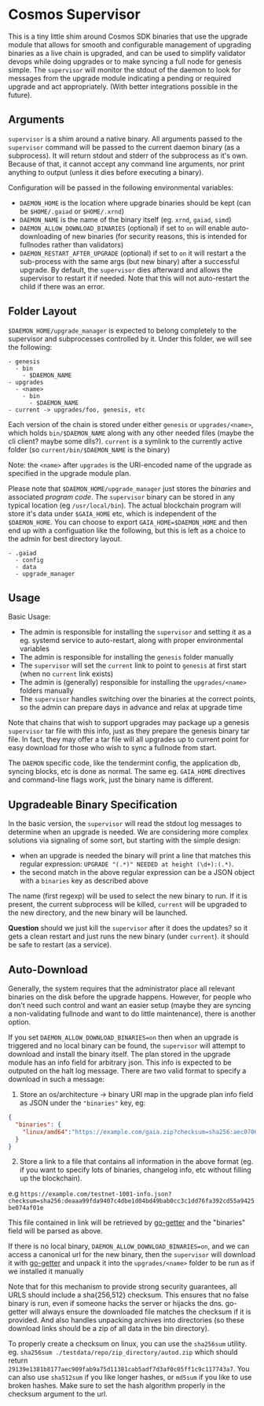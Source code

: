 # Cosmos Supervisor

This is a tiny little shim around Cosmos SDK binaries that use the upgrade
module that allows for smooth and configurable management of upgrading
binaries as a live chain is upgraded, and can be used to simplify validator
devops while doing upgrades or to make syncing a full node for genesis
simple. The `supervisor` will monitor the stdout of the daemon to look 
for messages from the upgrade module indicating a pending or required upgrade 
and act appropriately. (With better integrations possible in the future).

## Arguments

`supervisor` is a shim around a native binary. All arguments passed to the `supervisor` 
command will be passed to the current daemon binary (as a subprocess).
 It will return stdout and stderr of the subprocess as
it's own. Because of that, it cannot accept any command line arguments, nor
print anything to output (unless it dies before executing a binary).

Configuration will be passed in the following environmental variables:

* `DAEMON_HOME` is the location where upgrade binaries should be kept (can
be `$HOME/.gaiad` or `$HOME/.xrnd`)
* `DAEMON_NAME` is the name of the binary itself (eg. `xrnd`, `gaiad`, `simd`)
* `DAEMON_ALLOW_DOWNLOAD_BINARIES` (optional) if set to `on` will enable auto-downloading of new binaries
(for security reasons, this is intended for fullnodes rather than validators)
* `DAEMON_RESTART_AFTER_UPGRADE` (optional) if set to `on` it will restart a the sub-process with the same args
(but new binary) after a successful upgrade. By default, the `supervisor` dies afterward and allows the supervisor
to restart it if needed. Note that this will not auto-restart the child if there was an error.

## Folder Layout

`$DAEMON_HOME/upgrade_manager` is expected to belong completely to the supervisor and 
subprocesses
controlled by it. Under this folder, we will see the following:

```
- genesis
  - bin
    - $DAEMON_NAME
- upgrades
  - <name>
    - bin
      - $DAEMON_NAME
- current -> upgrades/foo, genesis, etc
```

Each version of the chain is stored under either `genesis` or `upgrades/<name>`, which holds `bin/$DAEMON_NAME`
along with any other needed files (maybe the cli client? maybe some dlls?). `current` is a symlink to the currently
active folder (so `current/bin/$DAEMON_NAME` is the binary)

Note: the `<name>` after `upgrades` is the URI-encoded name of the upgrade as specified in the upgrade module plan.

Please note that `$DAEMON_HOME/upgrade_manager` just stores the *binaries* and associated *program code*.
The `supervisor` binary can be stored in any typical location (eg `/usr/local/bin`). The actual blockchain
program will store it's data under `$GAIA_HOME` etc, which is independent of the `$DAEMON_HOME`. You can
choose to export `GAIA_HOME=$DAEMON_HOME` and then end up with a configuation like the following, but this
is left as a choice to the admin for best directory layout.

```
- .gaiad
  - config
  - data
  - upgrade_manager
```

## Usage

Basic Usage:

* The admin is responsible for installing the `supervisor` and setting it as a eg. systemd service to auto-restart, along with proper environmental variables
* The admin is responsible for installing the `genesis` folder manually
* The `supervisor` will set the `current` link to point to `genesis` at first start (when no `current` link exists)
* The admin is (generally) responsible for installing the `upgrades/<name>` folders manually
* The `supervisor` handles switching over the binaries at the correct points, so the admin can prepare days in advance and relax at upgrade time

Note that chains that wish to support upgrades may package up a genesis `supervisor` tar file with this info, just as they
prepare the genesis binary tar file. In fact, they may offer a tar file will all upgrades up to current point for easy download
for those who wish to sync a fullnode from start.

The `DAEMON` specific code, like the tendermint config, the application db, syncing blocks, etc is done as normal.
The same eg. `GAIA_HOME` directives and command-line flags work, just the binary name is different.

## Upgradeable Binary Specification

In the basic version, the `supervisor` will read the stdout log messages
to determine when an upgrade is needed. We are considering more complex solutions
via signaling of some sort, but starting with the simple design:

* when an upgrade is needed the binary will print a line that matches this
regular expression: `UPGRADE "(.*)" NEEDED at height (\d+):(.*)`.
* the second match in the above regular expression can be a JSON object with
a `binaries` key as described above

The name (first regexp) will be used to select the new binary to run. If it is present,
the current subprocess will be killed, `current` will be upgraded to the new directory, 
and the new binary will be launched.

**Question** should we just kill the `supervisor` after it does the updates?
so it gets a clean restart and just runs the new binary (under `current`).
it should be safe to restart (as a service).

## Auto-Download

Generally, the system requires that the administrator place all relevant binaries
on the disk before the upgrade happens. However, for people who don't need such
control and want an easier setup (maybe they are syncing a non-validating fullnode
and want to  do little maintenance), there is another option.

If you set `DAEMON_ALLOW_DOWNLOAD_BINARIES=on` then when an upgrade is triggered and no local binary
can be found, the `supervisor` will attempt to download and install the binary itself.
The plan stored in the upgrade module has an info field for arbitrary json.
This info is expected to be outputed on the halt log message. There are two
valid format to specify a download in such a message:

1. Store an os/architecture -> binary URI map in the upgrade plan info field
as JSON under the `"binaries"` key, eg:
```json
{
  "binaries": {
    "linux/amd64":"https://example.com/gaia.zip?checksum=sha256:aec070645fe53ee3b3763059376134f058cc337247c978add178b6ccdfb0019f"
  }
}
```
2. Store a link to a file that contains all information in the above format (eg. if you want
to specify lots of binaries, changelog info, etc without filling up the blockchain).

e.g `https://example.com/testnet-1001-info.json?checksum=sha256:deaaa99fda9407c4dbe1d04bd49bab0cc3c1dd76fa392cd55a9425be074af01e`

This file contained in link will be retrieved by [go-getter](https://github.com/hashicorp/go-getter) 
and the "binaries" field will be parsed as above.

If there is no local binary, `DAEMON_ALLOW_DOWNLOAD_BINARIES=on`, and we can access a canonical url for the new binary,
then the `supervisor` will download it with [go-getter](https://github.com/hashicorp/go-getter) and
unpack it into the `upgrades/<name>` folder to be run as if we installed it manually

Note that for this mechanism to provide strong security guarantees, all URLS should include a
sha{256,512} checksum. This ensures that no false binary is run, even if someone hacks the server
or hijacks the dns. go-getter will always ensure the downloaded file matches the checksum if it
is provided. And also handles unpacking archives into directories (so these download links should be
a zip of all data in the bin directory).

To properly create a checksum on linux, you can use the `sha256sum` utility. eg. 
`sha256sum ./testdata/repo/zip_directory/autod.zip`
which should return `29139e1381b8177aec909fab9a75d11381cab5adf7d3af0c05ff1c9c117743a7`.
You can also use `sha512sum` if you like longer hashes, or `md5sum` if you like to use broken hashes.
Make sure to set the hash algorithm properly in the checksum argument to the url.
